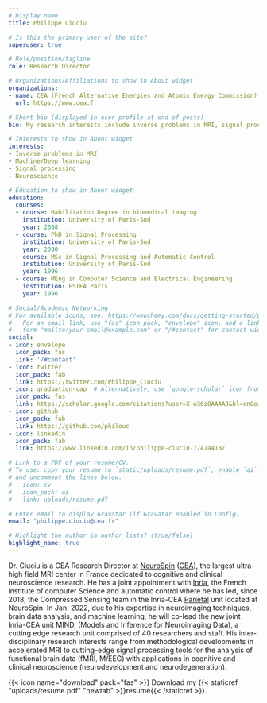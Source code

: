 ```yaml
---
# Display name
title: Philippe Ciuciu

# Is this the primary user of the site?
superuser: true

# Role/position/tagline
role: Research Director

# Organizations/Affiliations to show in About widget
organizations:
- name: CEA (French Alternative Energies and Atomic Energy Commission)
  url: https://www.cea.fr

# Short bio (displayed in user profile at end of posts)
bio: My research interests include inverse problems in MRI, signal processing for functional brain imaging data, machine and deep learning, cognitive and clinical neuroscience.

# Interests to show in About widget
interests:
- Inverse problems in MRI
- Machine/Deep learning
- Signal processing
- Neuroscience

# Education to show in About widget
education:
  courses:
  - course: Habilitation Degree in biomedical imaging
    institution: University of Paris-Sud
    year: 2008
  - course: PhD in Signal Processing
    institution: University of Paris-Sud
    year: 2000
  - course: MSc in Signal Processing and Automatic Control
    institution: University of Paris-Sud
    year: 1996
  - course: MEng in Computer Science and Electrical Engineering
    institution: ESIEA Paris
    year: 1996

# Social/Academic Networking
# For available icons, see: https://wowchemy.com/docs/getting-started/page-builder/#icons
#   For an email link, use "fas" icon pack, "envelope" icon, and a link in the
#   form "mailto:your-email@example.com" or "/#contact" for contact widget.
social:
- icon: envelope
  icon_pack: fas
  link: '/#contact'
- icon: twitter
  icon_pack: fab
  link: https://twitter.com/Philippe_Ciuciu
- icon: graduation-cap  # Alternatively, use `google-scholar` icon from `ai` icon pack
  icon_pack: fas
  link: https://scholar.google.com/citations?user=X-w36z8AAAAJ&hl=en&oi=ao
- icon: github
  icon_pack: fab
  link: https://github.com/philouc
- icon: linkedin
  icon_pack: fab
  link: https://www.linkedin.com/in/philippe-ciuciu-7747a418/

# Link to a PDF of your resume/CV.
# To use: copy your resume to `static/uploads/resume.pdf`, enable `ai` icons in `params.toml`, 
# and uncomment the lines below.
# - icon: cv
#   icon_pack: ai
#   link: uploads/resume.pdf

# Enter email to display Gravatar (if Gravatar enabled in Config)
email: "philippe.ciuciu@cea.fr"

# Highlight the author in author lists? (true/false)
highlight_name: true
---
```


Dr. Ciuciu is a CEA Research Director at [NeuroSpin](https://joliot.cea.fr/drf/joliot/en/Pages/research_entities/NeuroSpin.aspx) ([CEA](https://www.cea.fr/english)), the largest ultra-high field MRI center in France dedicated to cognitive and clinical neuroscience research. He has a joint appointment with [Inria](https://www.inria.fr/en), the French institute of computer Science and automatic control where he has led, since 2018, the Compressed Sensing team in the Inria-CEA [Parietal](https://team.inria.fr/parietal/) unit located at NeuroSpin. In Jan. 2022, due to his expertise in neuroimaging techniques, brain data analysis, and machine learning, he will co-lead the new joint Inria-CEA unit MIND, (Models and Inference for Neuroimaging Data), a cutting edge research unit comprised of 40 researchers and staff.
His inter-disciplinary research interests range from methodological developments in accelerated MRI to cutting-edge signal processing tools for the analysis of functional brain data (fMRI, M/EEG) with applications in cognitive and clinical neuroscience (neurodevelopment and neurodegeneration).

{{< icon name="download" pack="fas" >}} Download my {{< staticref "uploads/resume.pdf" "newtab" >}}resumé{{< /staticref >}}.
